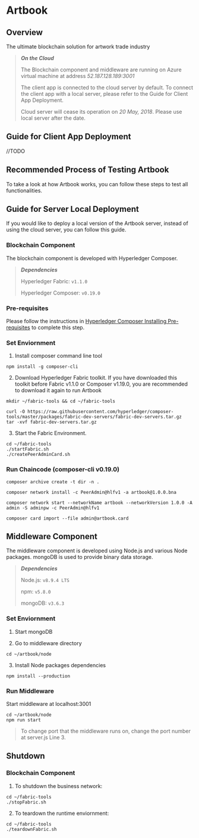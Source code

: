 # Artbook

## Overview
The ultimate blockchain solution for artwork trade industry

> ***On the Cloud***
>
> The Blockchain component and middleware are running on Azure virtual machine at address *52.187.128.189:3001*
> 
> The client app is connected to the cloud server by default. To connect the client app with a local server, please refer to the Guide for Client App Deployment.
>
> Cloud server will cease its operation on *20 May, 2018*. Please use local server after the date.

## Guide for Client App Deployment
//TODO

## Recommended Process of Testing Artbook
To take a look at how Artbook works, you can follow these steps to test all functionalities.

## Guide for Server Local Deployment
If you would like to deploy a local version of the Artbook server, instead of using the cloud server, you can follow this guide.
### Blockchain Component 
The blockchain component is developed with Hyperledger Composer.

> ***Dependencies***
>
> Hyperledger Fabric: `v1.1.0 `
>
> Hyperledger Composer: `v0.19.0`


### Pre-requisites
Please follow the instructions in [Hyperledger Composer Installing Pre-requisites](https://hyperledger.github.io/composer/latest/installing/installing-prereqs.html) to complete this step.

### Set Enviornment
1. Install composer command line tool

```
npm install -g composer-cli
```

2. Download Hyperledger Fabric toolkit. If you have downloaded this toolkit before Fabric v1.1.0 or Composer v1.19.0, you are recommended to download it again to run Artbook

```
mkdir ~/fabric-tools && cd ~/fabric-tools

curl -O https://raw.githubusercontent.com/hyperledger/composer-tools/master/packages/fabric-dev-servers/fabric-dev-servers.tar.gz
tar -xvf fabric-dev-servers.tar.gz
```

3. Start the Fabric Environment.

 ```
 cd ~/fabric-tools
 ./startFabric.sh
 ./createPeerAdminCard.sh
 ```

### Run Chaincode (composer-cli v0.19.0)
```
composer archive create -t dir -n .

composer network install -c PeerAdmin@hlfv1 -a artbook@1.0.0.bna

composer network start --networkName artbook --networkVersion 1.0.0 -A admin -S adminpw -c PeerAdmin@hlfv1

composer card import --file admin@artbook.card
```


## Middleware Component
The middleware component is developed using Node.js and  various Node packages. mongoDB is used to provide binary data storage.

> ***Dependencies***
>
> Node.js: `v8.9.4 LTS`
>
> npm: `v5.8.0`
>
> mongoDB: `v3.6.3`

### Set Enviornment
1. Start mongoDB

2. Go to middleware directory
```
cd ~/artbook/node
```

3. Install Node packages dependencies
```
npm install --production
```

### Run Middleware
Start middleware at localhost:3001
```
cd ~/artbook/node
npm run start
```
> To change port that the middleware runs on, change the port number at server.js Line 3.


## Shutdown

### Blockchain Component
1. To shutdown the business network:

```
cd ~/fabric-tools
./stopFabric.sh
```

2. To teardown the runtime enviornment:

```
cd ~/fabric-tools
./teardownFabric.sh
```
